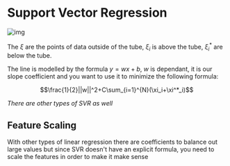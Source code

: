 # Support Vector Regression

![img](https://i.ibb.co/y0Jy93g/Screenshot-2023-05-17-at-15-45-07.png)

The $\xi$ are the points of data outside of the tube, $\xi_i$ is above the tube, $\xi^*_i$ are below the tube. 

The line is modelled by the formula $y=wx+b$, $w$ is dependant, it is our slope coefficient and you want to use it to minimize the following formula:

$$\frac{1}{2}||w||^2+C\sum_{i=1}^{N}(\xi_i+\xi^*_i)$$

*There are other types of SVR as well*

## Feature Scaling

With other types of linear regression there are coefficients to balance out large values but since SVR doesn't have an explicit formula, you need to scale the features in order to make it make sense